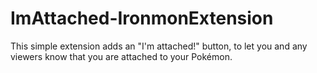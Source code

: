 # ImAttached-IronmonExtension
This simple extension adds an "I'm attached!" button, to let you and any viewers know that you are attached to your Pokémon.
